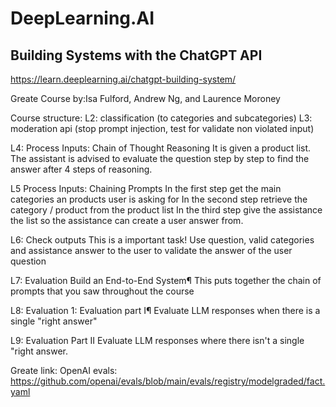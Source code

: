 # DeepLearning.AI

## Building Systems with the ChatGPT API

https://learn.deeplearning.ai/chatgpt-building-system/

Greate Course by:Isa Fulford, Andrew Ng, and Laurence Moroney

Course structure:
L2: classification (to categories and subcategories)
L3: moderation api (stop prompt injection, test for validate non violated input)

L4: Process Inputs: Chain of Thought Reasoning
It is given a product list. The assistant is advised to evaluate the
question step by step to find the answer after 4 steps of reasoning.

L5 Process Inputs: Chaining Prompts
In the first step get the main categories an products user is asking for
In the second step retrieve the category / product from the product list
In the third step give the assistance the list so the assistance can create a
user answer from.

L6: Check outputs
This is a important task!
Use question, valid categories and assistance answer to the user to
validate the answer of the user question

L7: Evaluation
Build an End-to-End System¶
This puts together the chain of prompts that you saw throughout the course

L8: Evaluation 1:
Evaluation part I¶
Evaluate LLM responses when there is a single "right answer"

L9: Evaluation Part II
Evaluate LLM responses where there isn't a single "right answer.

Greate link:
OpenAI evals:
https://github.com/openai/evals/blob/main/evals/registry/modelgraded/fact.yaml
